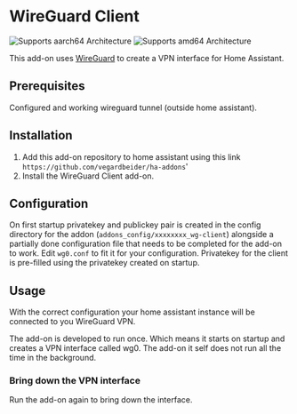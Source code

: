 # WireGuard Client
![Supports aarch64 Architecture][aarch64-shield] ![Supports amd64 Architecture][amd64-shield]

This add-on uses [WireGuard](https://www.wireguard.com/) to create a VPN interface for Home Assistant.

## Prerequisites
Configured and working wireguard tunnel (outside home assistant).

## Installation
1. Add this add-on repository to home assistant using this link `https://github.com/vegardbeider/ha-addons`'
2. Install the WireGuard Client add-on.

## Configuration
On first startup privatekey and publickey pair is created in the config directory for the addon (`addons_config/xxxxxxxx_wg-client`) 
alongside a partially done configuration file that needs to be completed for the add-on to work.
Edit `wg0.conf` to fit it for your configuration. Privatekey for the client is pre-filled using the privatekey created on startup.

## Usage
With the correct configuration your home assistant instance will be connected to you WireGuard VPN.

The add-on is developed to run once. Which means it starts on startup and creates a VPN interface called wg0. The add-on it self does not run all the time in the background.

### Bring down the VPN interface
Run the add-on again to bring down the interface.

[aarch64-shield]: https://img.shields.io/badge/aarch64-yes-green.svg
[amd64-shield]: https://img.shields.io/badge/amd64-yes-green.svg